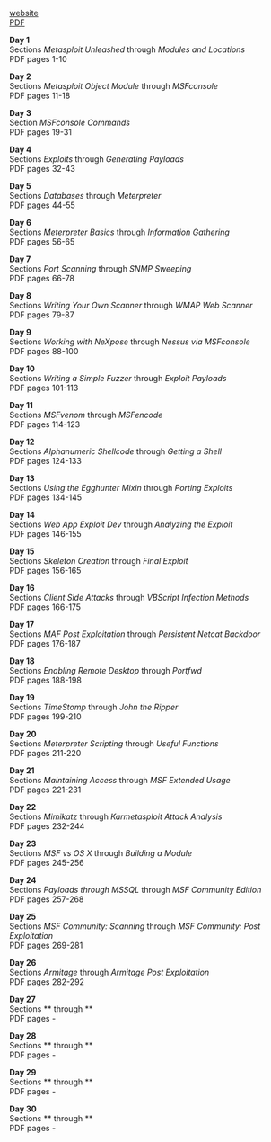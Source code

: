 [website](https://www.offensive-security.com/metasploit-unleashed/)  
[PDF](https://raw.githubusercontent.com/rewardone/OSCPRepo/master/PDFs%26Documents/Kali_%26_Metasploit/Metasploit-Unleashed_Combined.pdf)  

**Day 1**  
Sections *Metasploit Unleashed* through *Modules and Locations*  
PDF pages 1-10  

**Day 2**  
Sections *Metasploit Object Module* through *MSFconsole*  
PDF pages 11-18  

**Day 3**  
Section *MSFconsole Commands*  
PDF pages 19-31  

**Day 4**  
Sections *Exploits* through *Generating Payloads*  
PDF pages 32-43  

**Day 5**  
Sections *Databases* through *Meterpreter*  
PDF pages 44-55  

**Day 6**  
Sections *Meterpreter Basics* through *Information Gathering*  
PDF pages 56-65  

**Day 7**  
Sections *Port Scanning* through *SNMP Sweeping*  
PDF pages 66-78  

**Day 8**  
Sections *Writing Your Own Scanner* through *WMAP Web Scanner*  
PDF pages 79-87  

**Day 9**  
Sections *Working with NeXpose* through *Nessus via MSFconsole*  
PDF pages 88-100  

**Day 10**  
Sections *Writing a Simple Fuzzer* through *Exploit Payloads*  
PDF pages 101-113  

**Day 11**  
Sections *MSFvenom* through *MSFencode*  
PDF pages 114-123  

**Day 12**  
Sections *Alphanumeric Shellcode* through *Getting a Shell*  
PDF pages 124-133  

**Day 13**  
Sections *Using the Egghunter Mixin* through *Porting Exploits*  
PDF pages 134-145  

**Day 14**  
Sections *Web App Exploit Dev* through *Analyzing the Exploit*  
PDF pages 146-155  

**Day 15**  
Sections *Skeleton Creation* through *Final Exploit*  
PDF pages 156-165  

**Day 16**  
Sections *Client Side Attacks* through *VBScript Infection Methods*  
PDF pages 166-175  

**Day 17**  
Sections *MAF Post Exploitation* through *Persistent Netcat Backdoor*  
PDF pages 176-187  

**Day 18**  
Sections *Enabling Remote Desktop* through *Portfwd*  
PDF pages 188-198  

**Day 19**  
Sections *TimeStomp* through *John the Ripper*  
PDF pages 199-210  

**Day 20**  
Sections *Meterpreter Scripting* through *Useful Functions*  
PDF pages 211-220  

**Day 21**  
Sections *Maintaining Access* through *MSF Extended Usage*  
PDF pages 221-231  

**Day 22**  
Sections *Mimikatz* through *Karmetasploit Attack Analysis*  
PDF pages 232-244  

**Day 23**  
Sections *MSF vs OS X* through *Building a Module*  
PDF pages 245-256  

**Day 24**  
Sections *Payloads through MSSQL* through *MSF Community Edition*  
PDF pages 257-268  

**Day 25**  
Sections *MSF Community: Scanning* through *MSF Community: Post Exploitation*  
PDF pages 269-281  

**Day 26**  
Sections *Armitage* through *Armitage Post Exploitation*  
PDF pages 282-292  

**Day 27**  
Sections ** through **  
PDF pages -  

**Day 28**  
Sections ** through **  
PDF pages -  

**Day 29**  
Sections ** through **  
PDF pages -  

**Day 30**  
Sections ** through **  
PDF pages -  


